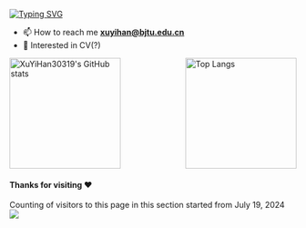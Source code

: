[![Typing SVG](https://readme-typing-svg.herokuapp.com?font=Fira+Code&pause=1000&width=435&lines=Hi+there+%E2%9C%BF(%E3%80%82%E2%97%95%E2%80%BF%E2%97%95%E3%80%82)%E2%9C%BF%EF%BC%8CI+am+XuYihan)](https://git.io/typing-svg)

- 📫 How to reach me **xuyihan@bjtu.edu.cn**    
- 📸 Interested in CV(?) 

<div style="display: flex; justify-content: space-between; align-items: flex-start;">
    <img src="https://github-readme-stats.vercel.app/api?username=XuYiHan30319&show_icons=true&theme=transparent" alt="XuYiHan30319's GitHub stats" style="height: 195px;">
    <img src="https://github-readme-stats.vercel.app/api/top-langs/?username=XuYiHan30319&layout=compact&hide=Jupyter%20Notebook,html,css" alt="Top Langs" style="height: 195px;">
</div>


#### Thanks for visiting :heart:
Counting of visitors to this page in this section started from July 19, 2024
</br>
![](https://count.getloli.com/get/@XuYiHan30319.github.readme)
</br>


